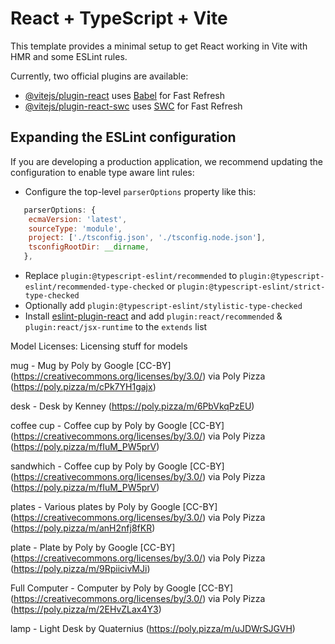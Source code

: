 # React + TypeScript + Vite

This template provides a minimal setup to get React working in Vite with HMR and some ESLint rules.

Currently, two official plugins are available:

- [@vitejs/plugin-react](https://github.com/vitejs/vite-plugin-react/blob/main/packages/plugin-react/README.md) uses [Babel](https://babeljs.io/) for Fast Refresh
- [@vitejs/plugin-react-swc](https://github.com/vitejs/vite-plugin-react-swc) uses [SWC](https://swc.rs/) for Fast Refresh

## Expanding the ESLint configuration

If you are developing a production application, we recommend updating the configuration to enable type aware lint rules:

- Configure the top-level `parserOptions` property like this:

```js
   parserOptions: {
    ecmaVersion: 'latest',
    sourceType: 'module',
    project: ['./tsconfig.json', './tsconfig.node.json'],
    tsconfigRootDir: __dirname,
   },
```

- Replace `plugin:@typescript-eslint/recommended` to `plugin:@typescript-eslint/recommended-type-checked` or `plugin:@typescript-eslint/strict-type-checked`
- Optionally add `plugin:@typescript-eslint/stylistic-type-checked`
- Install [eslint-plugin-react](https://github.com/jsx-eslint/eslint-plugin-react) and add `plugin:react/recommended` & `plugin:react/jsx-runtime` to the `extends` list


Model Licenses:
Licensing stuff for models

mug - Mug by Poly by Google [CC-BY] (https://creativecommons.org/licenses/by/3.0/) via Poly Pizza (https://poly.pizza/m/cPk7YH1gajx)

desk - Desk by Kenney (https://poly.pizza/m/6PbVkqPzEU)

coffee cup - Coffee cup by Poly by Google [CC-BY] (https://creativecommons.org/licenses/by/3.0/) via Poly Pizza (https://poly.pizza/m/fIuM_PW5prV)

sandwhich - Coffee cup by Poly by Google [CC-BY] (https://creativecommons.org/licenses/by/3.0/) via Poly Pizza (https://poly.pizza/m/fIuM_PW5prV)

plates - Various plates by Poly by Google [CC-BY] (https://creativecommons.org/licenses/by/3.0/) via Poly Pizza (https://poly.pizza/m/anH2nfj8fKR)

plate - Plate by Poly by Google [CC-BY] (https://creativecommons.org/licenses/by/3.0/) via Poly Pizza (https://poly.pizza/m/9RpiicivMJi)

Full Computer - Computer by Poly by Google [CC-BY] (https://creativecommons.org/licenses/by/3.0/) via Poly Pizza (https://poly.pizza/m/2EHvZLax4Y3)

lamp - Light Desk by Quaternius (https://poly.pizza/m/uJDWrSJGVH)